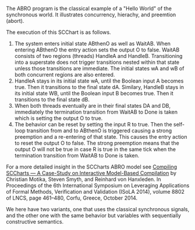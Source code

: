The ABRO program is the classical example of a "Hello World" of the synchronous world.
It illustrates concurrency, hierachy, and preemtion (abort).

The execution of this SCChart is as follows.
1. The system enters initial state ABthenO as well as WaitAB. When entering ABthenO the entry action sets the output O to false. WaitAB consists of two regions (threads) HandleA and HandleB. Transitioning into a superstate does not trigger transitions nested within that state unless those transitions are immediate. The initial states wA and wB of both concurrent regions are also entered. 
2. HandleA stays in its initial state wA, until the Boolean input A becomes true. Then it transitions to the final state dA. Similary, HandleB stays in its initial state WB, until the Boolean input B becomes true. Then it transitions to the final state dB.
3. When both threads eventually are in their final states DA and DB, immediately the termination transition from WaitAB to Done is taken which is setting the output O to true.
4. The behavior can be reset by setting the input R to true. Then the self-loop transition from and to ABthenO is triggered causing a strong preemption and a re-entering of that state. This causes the entry action to reset the output O to false. The strong preemption means that the output O will not be true in case R is true in the same tick when the termination transition from WaitAB to Done is taken.

For a more detailed insight in the SCCharts ABRO model see [Compiling SCCharts — A Case-Study on Interactive Model-Based Compilation](https://rtsys.informatik.uni-kiel.de/~biblio/downloads/papers/isola14.pdf) by Christian Motika, Steven Smyth, and Reinhard von Hanxleden.
In Proceedings of the 6th International Symposium on Leveraging Applications of Formal Methods, Verification and Validation (ISoLA 2014), volume 8802 of LNCS, page 461–480, Corfu, Greece, October 2014. 


We here have two variants, one that uses the classical synchronous signals, and the other one with the same behavior but variables with sequentially constructive semantics.
